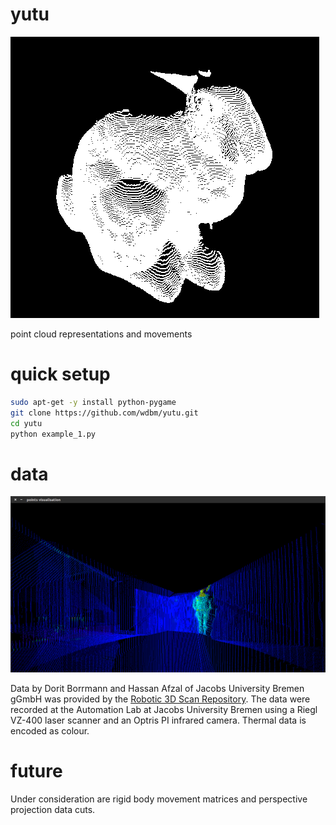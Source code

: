 # yutu

![](bunny.png)

point cloud representations and movements

# quick setup

```Bash
sudo apt-get -y install python-pygame
git clone https://github.com/wdbm/yutu.git
cd yutu
python example_1.py
```

# data

![](scan000.png)

Data by Dorit Borrmann and Hassan Afzal of Jacobs University Bremen gGmbH was provided by the [Robotic 3D Scan Repository](http://kos.informatik.uni-osnabrueck.de/3Dscans/). The data were recorded at the Automation Lab at Jacobs University Bremen using a Riegl VZ-400 laser scanner and an Optris PI infrared camera. Thermal data is encoded as colour.

# future

Under consideration are rigid body movement matrices and perspective projection data cuts.
